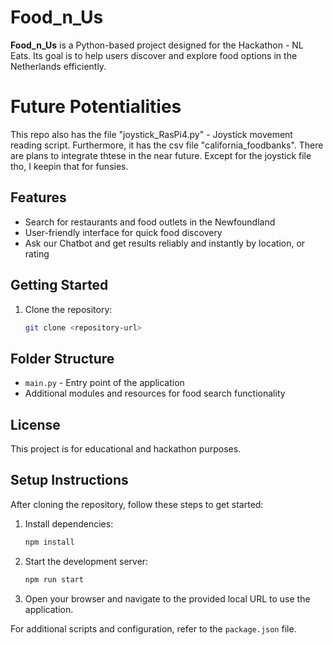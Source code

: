 
# Food_n_Us

**Food_n_Us** is a Python-based project designed for the Hackathon - NL Eats. Its goal is to help users discover and explore food options in the Netherlands efficiently.

# Future Potentialities

This repo also has the file "joystick_RasPi4.py" - Joystick movement reading script. Furthermore, it has the csv file "california_foodbanks". There are plans to integrate thtese in the near future. Except for the joystick file tho, I keepin that for funsies.

## Features

- Search for restaurants and food outlets in the Newfoundland
- User-friendly interface for quick food discovery
- Ask our Chatbot and get results reliably and instantly by location, or rating

## Getting Started

1. Clone the repository:
   ```bash
   git clone <repository-url>
   ```

## Folder Structure

- `main.py` - Entry point of the application
- Additional modules and resources for food search functionality

## License

This project is for educational and hackathon purposes.

## Setup Instructions

After cloning the repository, follow these steps to get started:

1. Install dependencies:
   ```bash
   npm install
   ```
2. Start the development server:
   ```bash
   npm run start
   ```
3. Open your browser and navigate to the provided local URL to use the application.

For additional scripts and configuration, refer to the `package.json` file.
